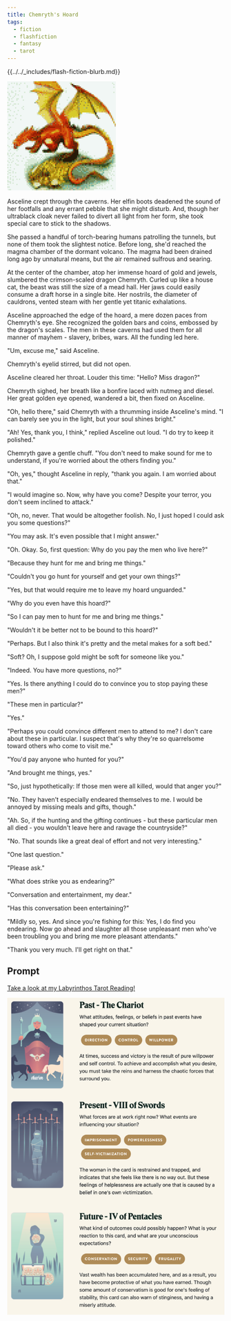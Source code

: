 ```yaml
---
title: Chemryth's Hoard
tags:
  - fiction
  - flashfiction
  - fantasy
  - tarot
---
```


{{../../_includes/flash-fiction-blurb.md}}

<!--more-->

<img src="./cover.png" class="fullwidth" />

Asceline crept through the caverns. Her elfin boots deadened the sound of her footfalls and any errant pebble that she might disturb. And, though her ultrablack cloak never failed to divert all light from her form, she took special care to stick to the shadows.

She passed a handful of torch-bearing humans patrolling the tunnels, but none of them took the slightest notice. Before long, she'd reached the magma chamber of the dormant volcano. The magma had been drained long ago by unnatural means, but the air remained sulfrous and searing.

At the center of the chamber, atop her immense hoard of gold and jewels, slumbered the crimson-scaled dragon Chemryth. Curled up like a house cat, the beast was still the size of a mead hall. Her jaws could easily consume a draft horse in a single bite. Her nostrils, the diameter of cauldrons, vented steam with her gentle yet titanic exhalations. 

Asceline approached the edge of the hoard, a mere dozen paces from Chemryth's eye. She recognized the golden bars and coins, embossed by the dragon's scales. The men in these caverns had used them for all manner of mayhem - slavery, bribes, wars. All the funding led here.

"Um, excuse me," said Asceline.

Chemryth's eyelid stirred, but did not open.

Asceline cleared her throat. Louder this time: "Hello? Miss dragon?"

Chemryth sighed, her breath like a bonfire laced with nutmeg and diesel. Her great golden eye opened, wandered a bit, then fixed on Asceline.

"Oh, hello there," said Chemryth with a thrumming inside Asceline's mind. "I can barely see you in the light, but your soul shines bright."

"Ah! Yes, thank you, I think," replied Asceline out loud. "I do try to keep it polished."

Chemryth gave a gentle chuff. "You don't need to make sound for me to understand, if you're worried about the others finding you."

"Oh, yes," thought Asceline in reply, "thank you again. I am worried about that."

"I would imagine so. Now, why have you come? Despite your terror, you don't seem inclined to attack."

"Oh, no, never. That would be altogether foolish. No, I just hoped I could ask you some questions?"

"You may ask. It's even possible that I might answer."

"Oh. Okay. So, first question: Why do you pay the men who live here?"

"Because they hunt for me and bring me things."

"Couldn't you go hunt for yourself and get your own things?"

"Yes, but that would require me to leave my hoard unguarded."

"Why do you even have this hoard?"

"So I can pay men to hunt for me and bring me things."

"Wouldn't it be better not to be bound to this hoard?"

"Perhaps. But I also think it's pretty and the metal makes for a soft bed."

"Soft? Oh, I suppose gold might be soft for someone like you."

"Indeed. You have more questions, no?"

"Yes. Is there anything I could do to convince you to stop paying these men?"

"These men in particular?"

"Yes."

"Perhaps you could convince different men to attend to me? I don't care about these in particular. I suspect that's why they're so quarrelsome toward others who come to visit me."

"You'd pay anyone who hunted for you?"

"And brought me things, yes."

"So, just hypothetically: If those men were all killed, would that anger you?"

"No. They haven't especially endeared themselves to me. I would be annoyed by missing meals and gifts, though."

"Ah. So, if the hunting and the gifting continues - but these particular men all died - you wouldn't leave here and ravage the countryside?"

"No. That sounds like a great deal of effort and not very interesting."

"One last question."

"Please ask."

"What does strike you as endearing?"

"Conversation and entertainment, my dear."

"Has this conversation been entertaining?"

"Mildly so, yes. And since you're fishing for this: Yes, I do find you endearing. Now go ahead and slaughter all those unpleasant men who've been troubling you and bring me more pleasant attendants."

"Thank you very much. I'll get right on that."

## Prompt

[Take a look at my Labyrinthos Tarot Reading!](https://app.labyrinthos.co/reading/ppf/SSTRWS/7,57,67)

![](20220421083944.png)
